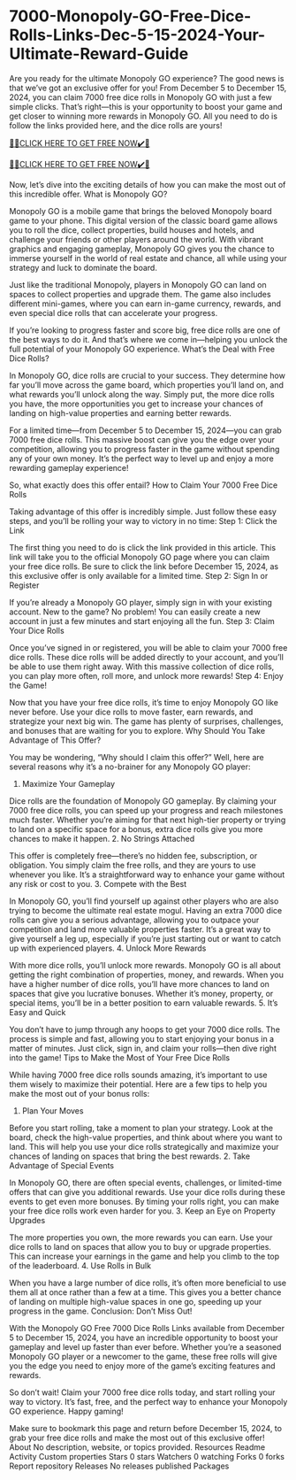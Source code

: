 # 7000-Monopoly-GO-Free-Dice-Rolls-Links-Dec-5-15-2024-Your-Ultimate-Reward-Guide
Are you ready for the ultimate Monopoly GO experience? The good news is that we’ve got an exclusive offer for you! From December 5 to December 15, 2024, you can claim 7000 free dice rolls in Monopoly GO with just a few simple clicks. That’s right—this is your opportunity to boost your game and get closer to winning more rewards in Monopoly GO. All you need to do is follow the links provided here, and the dice rolls are yours!

[🎁🎁CLICK HERE TO GET FREE NOW✔️🎁](https://www.footlogix.com/Footlogix/media/Before-and-After/allgiftrafisarkar.html)

[🎁🎁CLICK HERE TO GET FREE NOW✔️🎁](https://www.footlogix.com/Footlogix/media/Before-and-After/allgiftrafisarkar.html)

Now, let’s dive into the exciting details of how you can make the most out of this incredible offer.
What is Monopoly GO?

Monopoly GO is a mobile game that brings the beloved Monopoly board game to your phone. This digital version of the classic board game allows you to roll the dice, collect properties, build houses and hotels, and challenge your friends or other players around the world. With vibrant graphics and engaging gameplay, Monopoly GO gives you the chance to immerse yourself in the world of real estate and chance, all while using your strategy and luck to dominate the board.

Just like the traditional Monopoly, players in Monopoly GO can land on spaces to collect properties and upgrade them. The game also includes different mini-games, where you can earn in-game currency, rewards, and even special dice rolls that can accelerate your progress.

If you’re looking to progress faster and score big, free dice rolls are one of the best ways to do it. And that’s where we come in—helping you unlock the full potential of your Monopoly GO experience.
What’s the Deal with Free Dice Rolls?

In Monopoly GO, dice rolls are crucial to your success. They determine how far you’ll move across the game board, which properties you’ll land on, and what rewards you’ll unlock along the way. Simply put, the more dice rolls you have, the more opportunities you get to increase your chances of landing on high-value properties and earning better rewards.

For a limited time—from December 5 to December 15, 2024—you can grab 7000 free dice rolls. This massive boost can give you the edge over your competition, allowing you to progress faster in the game without spending any of your own money. It’s the perfect way to level up and enjoy a more rewarding gameplay experience!

So, what exactly does this offer entail?
How to Claim Your 7000 Free Dice Rolls

Taking advantage of this offer is incredibly simple. Just follow these easy steps, and you’ll be rolling your way to victory in no time:
Step 1: Click the Link

The first thing you need to do is click the link provided in this article. This link will take you to the official Monopoly GO page where you can claim your free dice rolls. Be sure to click the link before December 15, 2024, as this exclusive offer is only available for a limited time.
Step 2: Sign In or Register

If you’re already a Monopoly GO player, simply sign in with your existing account. New to the game? No problem! You can easily create a new account in just a few minutes and start enjoying all the fun.
Step 3: Claim Your Dice Rolls

Once you’ve signed in or registered, you will be able to claim your 7000 free dice rolls. These dice rolls will be added directly to your account, and you’ll be able to use them right away. With this massive collection of dice rolls, you can play more often, roll more, and unlock more rewards!
Step 4: Enjoy the Game!

Now that you have your free dice rolls, it’s time to enjoy Monopoly GO like never before. Use your dice rolls to move faster, earn rewards, and strategize your next big win. The game has plenty of surprises, challenges, and bonuses that are waiting for you to explore.
Why Should You Take Advantage of This Offer?

You may be wondering, “Why should I claim this offer?” Well, here are several reasons why it’s a no-brainer for any Monopoly GO player:
1. Maximize Your Gameplay

Dice rolls are the foundation of Monopoly GO gameplay. By claiming your 7000 free dice rolls, you can speed up your progress and reach milestones much faster. Whether you’re aiming for that next high-tier property or trying to land on a specific space for a bonus, extra dice rolls give you more chances to make it happen.
2. No Strings Attached

This offer is completely free—there’s no hidden fee, subscription, or obligation. You simply claim the free rolls, and they are yours to use whenever you like. It’s a straightforward way to enhance your game without any risk or cost to you.
3. Compete with the Best

In Monopoly GO, you’ll find yourself up against other players who are also trying to become the ultimate real estate mogul. Having an extra 7000 dice rolls can give you a serious advantage, allowing you to outpace your competition and land more valuable properties faster. It’s a great way to give yourself a leg up, especially if you’re just starting out or want to catch up with experienced players.
4. Unlock More Rewards

With more dice rolls, you’ll unlock more rewards. Monopoly GO is all about getting the right combination of properties, money, and rewards. When you have a higher number of dice rolls, you’ll have more chances to land on spaces that give you lucrative bonuses. Whether it’s money, property, or special items, you’ll be in a better position to earn valuable rewards.
5. It’s Easy and Quick

You don’t have to jump through any hoops to get your 7000 dice rolls. The process is simple and fast, allowing you to start enjoying your bonus in a matter of minutes. Just click, sign in, and claim your rolls—then dive right into the game!
Tips to Make the Most of Your Free Dice Rolls

While having 7000 free dice rolls sounds amazing, it’s important to use them wisely to maximize their potential. Here are a few tips to help you make the most out of your bonus rolls:
1. Plan Your Moves

Before you start rolling, take a moment to plan your strategy. Look at the board, check the high-value properties, and think about where you want to land. This will help you use your dice rolls strategically and maximize your chances of landing on spaces that bring the best rewards.
2. Take Advantage of Special Events

In Monopoly GO, there are often special events, challenges, or limited-time offers that can give you additional rewards. Use your dice rolls during these events to get even more bonuses. By timing your rolls right, you can make your free dice rolls work even harder for you.
3. Keep an Eye on Property Upgrades

The more properties you own, the more rewards you can earn. Use your dice rolls to land on spaces that allow you to buy or upgrade properties. This can increase your earnings in the game and help you climb to the top of the leaderboard.
4. Use Rolls in Bulk

When you have a large number of dice rolls, it’s often more beneficial to use them all at once rather than a few at a time. This gives you a better chance of landing on multiple high-value spaces in one go, speeding up your progress in the game.
Conclusion: Don’t Miss Out!

With the Monopoly GO Free 7000 Dice Rolls Links available from December 5 to December 15, 2024, you have an incredible opportunity to boost your gameplay and level up faster than ever before. Whether you’re a seasoned Monopoly GO player or a newcomer to the game, these free rolls will give you the edge you need to enjoy more of the game’s exciting features and rewards.

So don’t wait! Claim your 7000 free dice rolls today, and start rolling your way to victory. It’s fast, free, and the perfect way to enhance your Monopoly GO experience. Happy gaming!

Make sure to bookmark this page and return before December 15, 2024, to grab your free dice rolls and make the most out of this exclusive offer!
About
No description, website, or topics provided.
Resources
Readme
Activity
Custom properties
Stars
0 stars
Watchers
0 watching
Forks
0 forks
Report repository
Releases
No releases published
Packages

